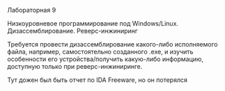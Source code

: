 Лабораторная 9

Низкоуровневое программирование под Windows/Linux.
Дизассемблирование. Реверс-инжиниринг


Требуется провести дизассемблирование какого-либо исполняемого файла, например,
самостоятельно созданного .exe, и изучить особенности его устройства/получить
какую-либо информацию, доступную только при реверс-инжиниринге.

Тут дожен был быть отчет по IDA Freeware, но он потерялся